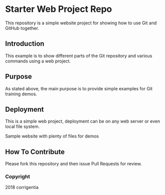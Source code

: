 # Starter Web Project Repo

This repository is a simple website project for showing how to use Git and GitHub together. 

## Introduction

This example is to show different parts of the Git repository and various commands using a web project.

## Purpose

As stated above, the main purpose is to provide simple examples for Git training demos.

## Deployment

This is a simple web project, deployment can be on any web server or even local file system. 

Sample website with plenty of files for demos

## How To Contribute

Please fork this repository and then issue Pull Requests for review.

### Copyright

2018 corrigentia
